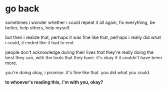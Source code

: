 # go back

sometimes i wonder whether i
could repeat it all again,
fix everything, be better,
help others, help myself.

but then i realize that,
perhaps it was fine like that,
perhaps i really did what i could,
it ended like it had to end.

people don't acknowledge during their lives
that they're really doing the best they can,
with the tools that they have.
it's okay if it couldn't have been more.

you're doing okay, i promise.
it's fine like that.
you did what you could.

**to whoever's reading this,**
**i'm with you, okay?**